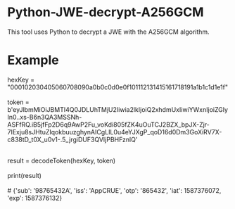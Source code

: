 # Python-JWE-decrypt-A256GCM
This tool uses Python to decrypt a JWE with the A256GCM algorithm.

<h1> Example </h1>

hexKey = "000102030405060708090a0b0c0d0e0f101112131415161718191a1b1c1d1e1f" <br><br>
token = b'eyJlbmMiOiJBMTI4Q0JDLUhTMjU2Iiwia2lkIjoiQ2xhdmUxIiwiYWxnIjoiZGlyIn0..xs-B6n3QA3MSSNh-ASFfRQ.iB5jfFp2D6q9AwP2Fu_voKdi805fZK4uOuTCJ2BZX_bpJX-Zjr-7IExju8sJHtuZIqokbuuzghynAICgLIL0u4eYJXgP_qoD16d0Dm3GoXiRV7X-c838tD_t0X_u0v1-.5_jrgiDUF3QVIjPBHFznlQ'<br><br>

result = decodeToken(hexKey, token)<br><br>
print(result)<br><br>
\# {'sub': '98765432A', 'iss': 'AppCRUE', 'otp': '865432', 'iat': 1587376072, 'exp': 1587376132}
